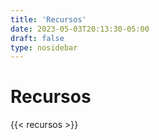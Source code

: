 ```yaml
---
title: 'Recursos'
date: 2023-05-03T20:13:30-05:00
draft: false
type: nosidebar
---
```


# Recursos

{{< recursos >}}
